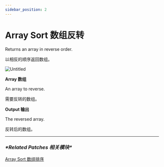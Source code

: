 ```yaml
---
sidebar_position: 2
---
```


# Array Sort 数组反转

Returns an array in reverse order.

以相反的顺序返回数组。

![Untitled](https://s3.us-west-2.amazonaws.com/secure.notion-static.com/4008b5a6-68f8-4a86-b21c-ae33a3478fba/Untitled.png?X-Amz-Algorithm=AWS4-HMAC-SHA256&X-Amz-Content-Sha256=UNSIGNED-PAYLOAD&X-Amz-Credential=AKIAT73L2G45EIPT3X45%2F20220602%2Fus-west-2%2Fs3%2Faws4_request&X-Amz-Date=20220602T164441Z&X-Amz-Expires=86400&X-Amz-Signature=ec572eb59307d839ec1c085b47bb8b1a0c906907a1edc570760d350781311804&X-Amz-SignedHeaders=host&response-content-disposition=filename%20%3D%22Untitled.png%22&x-id=GetObject)

**Array 数组**

An array to reverse.

需要反转的数组。

**Output 输出**

The reversed array.

反转后的数组。

------

### ***\*Related Patches 相关模块\****

[Array Sort 数组排序](https://www.notion.so/Array-Sort-0f5d316239454f9abdce72bf2c370f1d)
